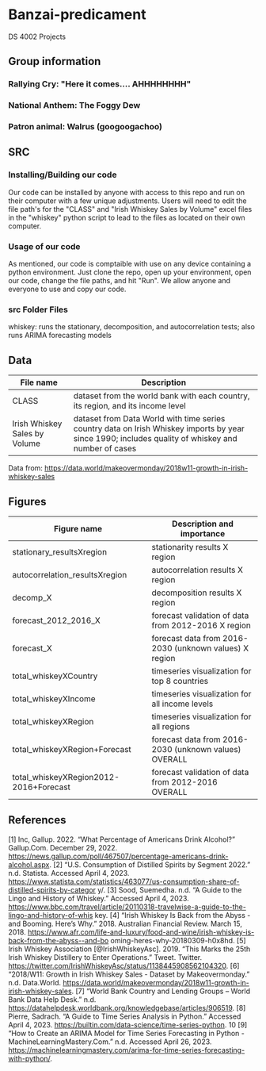 # Banzai-predicament
DS 4002 Projects

## Group information
### Rallying Cry: "Here it comes.... AHHHHHHHH"
### National Anthem: The Foggy Dew
### Patron animal: Walrus (googoogachoo)

## SRC
### Installing/Building our code
Our code can be installed by anyone with access to this repo and run on their computer with a few unique adjustments. Users will need to edit the file path's for the "CLASS" and "Irish Whiskey Sales by Volume" excel files in the "whiskey" python script to lead to the files as located on their own computer. 

### Usage of our code
As mentioned, our code is comptaible with use on any device containing a python environment. Just clone the repo, open up your environment, open our code, change the file paths, and hit "Run". We allow anyone and everyone to use and copy our code.

### src Folder Files
whiskey: runs the stationary, decomposition, and autocorrelation tests; also runs ARIMA forecasting models 

## Data
File name | Description 
--- | --- 
CLASS | dataset from the world bank with each country, its region, and its income level
Irish Whiskey Sales by Volume | dataset from Data World with time series country data on Irish Whiskey imports by year since 1990; includes quality of whiskey and number of cases

Data from: https://data.world/makeovermonday/2018w11-growth-in-irish-whiskey-sales

## Figures
Figure name | Description and importance
--- | ---
stationary_resultsXregion | stationarity results X region
autocorrelation_resultsXregion | autocorrelation results X region
decomp_X | decomposition results X region
forecast_2012_2016_X | forecast validation of data from 2012-2016 X region
forecast_X | forecast data from 2016-2030 (unknown values) X region
total_whiskeyXCountry | timeseries visualization for top 8 countries 
total_whiskeyXIncome | timeseries visualization for all income levels 
total_whiskeyXRegion | timeseries visualization for all regions 
total_whiskeyXRegion+Forecast | forecast data from 2016-2030 (unknown values) OVERALL 
total_whiskeyXRegion2012-2016+Forecast | forecast validation of data from 2012-2016 OVERALL





## References
[1] Inc, Gallup. 2022. “What Percentage of Americans Drink Alcohol?” Gallup.Com. December 29,
2022. https://news.gallup.com/poll/467507/percentage-americans-drink-alcohol.aspx.
[2] “U.S. Consumption of Distilled Spirits by Segment 2022.” n.d. Statista. Accessed April 4, 2023.
https://www.statista.com/statistics/463077/us-consumption-share-of-distilled-spirits-by-categor
y/.
[3] Sood, Suemedha. n.d. “A Guide to the Lingo and History of Whiskey.” Accessed April 4, 2023.
https://www.bbc.com/travel/article/20110318-travelwise-a-guide-to-the-lingo-and-history-of-whis
key.
[4] “Irish Whiskey Is Back from the Abyss - and Booming. Here’s Why.” 2018. Australian Financial
Review. March 15, 2018.
https://www.afr.com/life-and-luxury/food-and-wine/irish-whiskey-is-back-from-the-abyss--and-bo
oming-heres-why-20180309-h0x8hd.
[5] Irish Whiskey Association [@IrishWhiskeyAsc]. 2019. “This Marks the 25th Irish Whiskey Distillery
to Enter Operations.” Tweet. Twitter.
https://twitter.com/IrishWhiskeyAsc/status/1138445908562104320.
[6] “2018/W11: Growth in Irish Whiskey Sales - Dataset by Makeovermonday.” n.d. Data.World.
https://data.world/makeovermonday/2018w11-growth-in-irish-whiskey-sales.
[7] “World Bank Country and Lending Groups – World Bank Data Help Desk.” n.d.
https://datahelpdesk.worldbank.org/knowledgebase/articles/906519.
[8] Pierre, Sadrach. “A Guide to Time Series Analysis in Python.” Accessed April 4, 2023.
https://builtin.com/data-science/time-series-python.
10
[9] “How to Create an ARIMA Model for Time Series Forecasting in Python - MachineLearningMastery.Com.” n.d. Accessed April 26, 2023. https://machinelearningmastery.com/arima-for-time-series-forecasting-with-python/.


